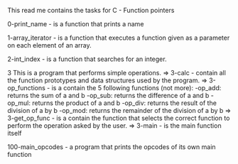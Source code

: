 This read me contains the tasks for C - Function pointers

0-print_name - is a function that prints a name

1-array_iterator - is a function that executes a function given as a
parameter on each element of an array.

2-int_index - is a function that searches for an integer.

3 This is a program that performs simple operations.
=> 3-calc - contain all the function prototypes and data structures used by the program.
=> 3-op_functions - is a contain the 5 following functions (not more):
-op_add: returns the sum of a and b
-op_sub: returns the difference of a and b
-op_mul: returns the product of a and b
-op_div: returns the result of the division of a by b
-op_mod: returns the remainder of the division of a by b
=> 3-get_op_func - is a contain the function that selects the correct function to perform
   the operation asked by the user.
=> 3-main - is the main function itself

100-main_opcodes - a program that prints the opcodes of its own main function


